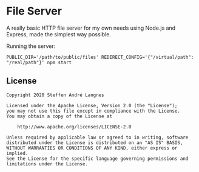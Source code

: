 # File Server

A really basic HTTP file server for my own needs using Node.js and Express, made the simplest way possible.

Running the server:

    PUBLIC_DIR='/path/to/public/files' REDIRECT_CONFIG='{"/virtual/path": "/real/path"}' npm start

## License

    Copyright 2020 Steffen André Langnes

    Licensed under the Apache License, Version 2.0 (the "License");
    you may not use this file except in compliance with the License.
    You may obtain a copy of the License at

        http://www.apache.org/licenses/LICENSE-2.0

    Unless required by applicable law or agreed to in writing, software
    distributed under the License is distributed on an "AS IS" BASIS,
    WITHOUT WARRANTIES OR CONDITIONS OF ANY KIND, either express or implied.
    See the License for the specific language governing permissions and
    limitations under the License.
